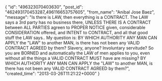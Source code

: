  {
   "id": "496323070403630",
   "post_id": "462493170453287_496116653757605",
   "from_name": "Anibal Jose Baez",
   "message": "Is there is LAW, then everything is a CONTRACT. The LAW says a 3rd party has no business there, UNLESS THERE IS A CONTRACT between ALL PARTIES agreen to PROPER NOTICE given, considerable CONSIDERATION offered, and INTENT to CONTRACT, and all that good stuff the LAW says.. My question is: BY WHICH AUTHORITY ANY MAN CAN APPLY the \"LAW\" to another MAN, is there has not been any VALID CONTRACT AGREED by them? Slavery, anyone? Involuntary servitude? So you are BORNED and automatically the LAW of men applies to you, even without all the things a VALID CONTRACT MUST have are missing? BY WHICH AUTHORITY ANY MAN CAN APPLY the \"LAW\" to another MAN, is there has not been any VALID CONTRACT AGREED by them?",
   "created_time": "2013-03-26T11:21:22+0000"
 }
